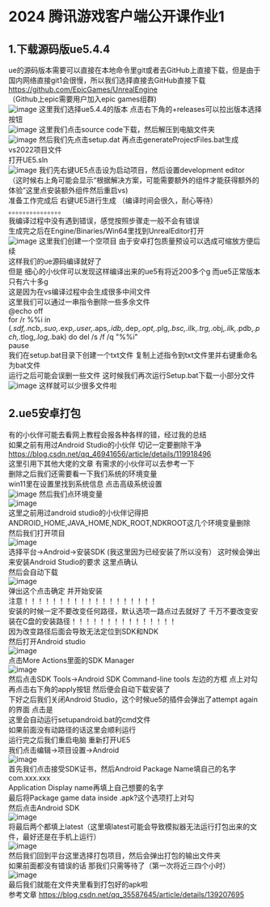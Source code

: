 2024 腾讯游戏客户端公开课作业1<br>
===
1.下载源码版ue5.4.4<br>
---
ue的源码版本需要可以直接在本地命令里git或者去GitHub上直接下载，但是由于国内网络直接git1会很慢，所以我们选择直接去GitHub直接下载  
https://github.com/EpicGames/UnrealEngine   
（Github上epic需要用户加入epic games组群)  
![image](https://github.com/user-attachments/assets/b367b456-3302-4e71-9028-a23ee1dcc18f)
这里我们选择ue5.4.4的版本 点击右下角的+releases可以拉出版本选择按钮  
![image](https://github.com/user-attachments/assets/94f8e674-6c48-4fc9-b4a8-52f916143efa)
这里我们点击source code下载，然后解压到电脑文件夹  
![image](https://github.com/user-attachments/assets/03bdde03-2a94-4eb2-98ed-91b1287e32eb)
然后我们先点击setup.dat 再点击generateProjectFiles.bat生成vs2022项目文件  
打开UE5.sln  
![image](https://github.com/user-attachments/assets/98290d41-a469-4f97-aa52-8036184becea)
我们先右键UE5点击设为启动项目，然后设置development editor   
（这时候右上角可能会显示“根据解决方案，可能需要额外的组件才能获得额外的体验”这里点安装额外组件然后重启vs)  
准备工作完成后 右键UE5进行生成 （编译时间会很久，耐心等待）  
。。。。。。。。。。。。。。。  
我编译过程中没有遇到错误，感觉按照步骤走一般不会有错误  
生成完之后在Engine/Binaries/Win64里找到UnrealEditor打开  
![image](https://github.com/user-attachments/assets/94b174cf-b7ad-4287-9f34-57da382d5106)
这里我们创建一个空项目 由于安卓打包质量预设可以选成可缩放方便后续  
这样我们的ue源码编译就好了  
但是 细心的小伙伴可以发现这样编译出来的ue5有将近200多个g 而ue5正常版本只有六十多g  
这是因为在vs编译过程中会生成很多中间文件  
这里我们可以通过一串指令删除一些多余文件  
@echo off  
for /r %%i in (*.sdf,*.ncb,*.suo,*.exp,*.user,*.aps,*.idb,*.dep,*.opt,*.plg,*.bsc,*.ilk,*.trg,*.obj,*.ilk,*.pdb,*.pch,*.tlog,*.log,*.bak) do del /s /f /q "%%i"  
pause  
我们在setup.bat目录下创建一个txt文件 复制上述指令到txt文件里并右键重命名为bat文件  
运行之后可能会误删一些文件 这时候我们再次运行Setup.bat下载一小部分文件  
![image](https://github.com/user-attachments/assets/f14a2d41-12b7-4c47-ab53-da70c28093e0)
这样就可以少很多文件啦  
## 2.ue5安卓打包  

有的小伙伴可能去看网上教程会报各种各样的错，经过我的总结  
如果之前有用过Android Studio的小伙伴 切记一定要删除干净  
https://blog.csdn.net/qq_46941656/article/details/119918496  
这里引用下其他大佬的文章 有需求的小伙伴可以去参考一下  
删除之后我们还需要看一下我们系统的环境变量  
win11里在设置里找到系统信息 点击高级系统设置  
![image](https://github.com/user-attachments/assets/809f6f1e-2071-43a6-b374-db0120e08128)
然后我们点环境变量  
![image](https://github.com/user-attachments/assets/bd6ae79f-095f-4dcb-9779-4a5772c988a9)  
这里之前用过android studio的小伙伴记得把ANDROID_HOME,JAVA_HOME,NDK_ROOT,NDKROOT这几个环境变量删除  
然后我们打开项目  
![image](https://github.com/user-attachments/assets/246b3f2f-3e30-4fea-b74c-5e5126dc92e1)  
选择平台->Android->安装SDK (我这里因为已经安装了所以没有） 
这时候会弹出来安装Android Studio的要求 这里点确认  
然后会自动下载  
![image](https://github.com/user-attachments/assets/94cbe545-9cf1-4c40-aa92-3de6d6eb3217)  
弹出这个点击确定 并开始安装  
注意！！！！！！！！！！！！！！！！！！！  
安装的时候一定不要改变任何路径，默认选项一路点过去就好了 千万不要改变安装在C盘的安装路径！！！！！！！！！！！！！！！  
因为改变路径后面会导致无法定位到SDK和NDK  
然后打开Android studio  
![image](https://github.com/user-attachments/assets/4130213e-dc1f-445c-97cc-097a75233282)  
点击More Actions里面的SDK Manager  
![image](https://github.com/user-attachments/assets/a069cbe8-72a6-42fa-bb0d-f1a0563e0b23)  
然后点击SDK Tools->Android SDK Command-line tools 左边的方框 点上对勾 再点击右下角的apply按钮 然后便会自动下载安装了  
下好之后我们关闭Android Studio，这个时候ue5的插件会弹出了attempt again的界面 点击是  
这里会自动运行setupandroid.bat的cmd文件  
如果前面没有动路径的话这里会顺利运行  
运行完之后我们重启电脑 重新打开UE5  
我们点击编辑->项目设置->Android  
![image](https://github.com/user-attachments/assets/695579ff-b884-430c-b63f-abcb5d66acf0)  
首先我们点击接受SDK证书，然后Android Package Name填自己的名字 com.xxx.xxx  
Application Display name再填上自己想要的名字  
最后将Package game data inside .apk?这个选项打上对勾  
然后点击Android SDK  
![image](https://github.com/user-attachments/assets/ddab866b-dd07-4902-a0ab-1b0f0a1f67b3)  
将最后两个都填上latest（这里填latest可能会导致模拟器无法运行打包出来的文件，最好还是在手机上运行）  
![image](https://github.com/user-attachments/assets/1eafaffb-d145-471a-afc9-6388029c630d)  
然后我们回到平台这里选择打包项目，然后会弹出打包的输出文件夹  
如果前面都没有错误的话 那我们只需等待了（第一次将近三四个小时）  
![image](https://github.com/user-attachments/assets/4b3be652-769d-427d-aeea-a9610f5fa944)  
最后我们就能在文件夹里看到打包好的apk啦  
参考文章 https://blog.csdn.net/qq_35587645/article/details/139207695




















    

